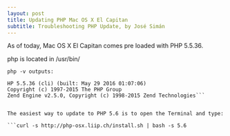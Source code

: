 ```yaml
---
layout: post
title: Updating PHP Mac OS X El Capitan
subtitle: Troubleshooting PHP Update, by José Simán
---
```


As of today, Mac OS X El Capitan comes pre loaded with PHP 5.5.36.

php is located in /usr/bin/

```php -v outputs:```
```
HP 5.5.36 (cli) (built: May 29 2016 01:07:06)
Copyright (c) 1997-2015 The PHP Group
Zend Engine v2.5.0, Copyright (c) 1998-2015 Zend Technologies```


The easiest way to update to PHP 5.6 is to open the Terminal and type:

```curl -s http://php-osx.liip.ch/install.sh | bash -s 5.6
```


